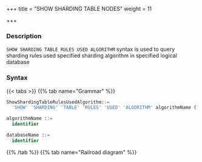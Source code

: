 +++
title = "SHOW SHARDING TABLE NODES"
weight = 11

+++

### Description

`SHOW SHARDING TABLE RULES USED ALGORITHM` syntax is used to query sharding rules used specified sharding algorithm in specified logical database

### Syntax

{{< tabs >}}
{{% tab name="Grammar" %}}
```sql
ShowShardingTableRulesUsedAlgorithm::=
  'SHOW' 'SHARDING' 'TABLE' 'RULES' 'USED' 'ALGORITHM' algorithmName ('FROM' databaseName)?

algorithmName ::=
  identifier

databaseName ::=
  identifier
```
{{% /tab %}}
{{% tab name="Railroad diagram" %}}
<iframe frameborder="0" name="diagram" id="diagram" width="100%" height="100%"></iframe>
{{% /tab %}}
{{< /tabs >}}


### Supplement

- When databaseName is not specified, the default is the currently used DATABASE. If DATABASE is not used, No database selected will be prompted.

### Return value description

| Columns     | Descriptions       |
| ------------| -------------------|
| type        | Sharding rule type |
| name        | Sharding rule name |

### Example

- Query sharding table rules for the specified sharding algorithm in spicified logical database

```sql
SHOW SHARDING TABLE RULES USED ALGORITHM table_inline FROM sharding_db;
```

```sql
mysql> SHOW SHARDING TABLE RULES USED ALGORITHM table_inline FROM sharding_db;
+-------+--------------+
| type  | name         |
+-------+--------------+
| table | t_order_item |
+-------+--------------+
1 row in set (0.00 sec)
```

- Query sharding table rules for specified sharding algorithm in the current logical database

```sql
SHOW SHARDING TABLE RULES USED ALGORITHM table_inline;
```

```sql
mysql> SHOW SHARDING TABLE RULES USED ALGORITHM table_inline;
+-------+--------------+
| type  | name         |
+-------+--------------+
| table | t_order_item |
+-------+--------------+
1 row in set (0.01 sec)
```

### Reserved word

`SHOW`, `SHARDING`, `TABLE`, `RULES`, `USED`, `ALGORITHM`, `FROM`

### Related links

- [Reserved word](/en/user-manual/shardingsphere-proxy/distsql/syntax/reserved-word/)

